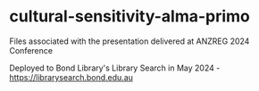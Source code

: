 # cultural-sensitivity-alma-primo
Files associated with the presentation delivered at ANZREG 2024 Conference

Deployed to Bond Library's Library Search in May 2024 - https://librarysearch.bond.edu.au
